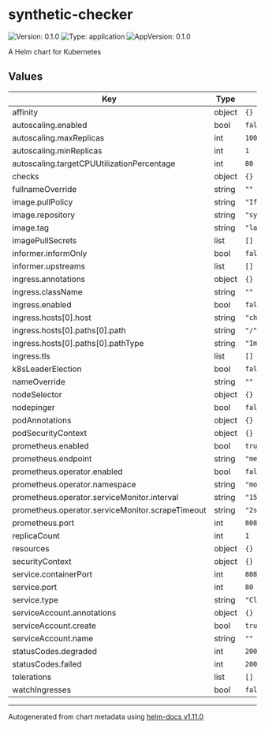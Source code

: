 # synthetic-checker

![Version: 0.1.0](https://img.shields.io/badge/Version-0.1.0-informational?style=flat-square) ![Type: application](https://img.shields.io/badge/Type-application-informational?style=flat-square) ![AppVersion: 0.1.0](https://img.shields.io/badge/AppVersion-0.1.0-informational?style=flat-square)

A Helm chart for Kubernetes

## Values

| Key | Type | Default | Description |
|-----|------|---------|-------------|
| affinity | object | `{}` |  |
| autoscaling.enabled | bool | `false` |  |
| autoscaling.maxReplicas | int | `100` |  |
| autoscaling.minReplicas | int | `1` |  |
| autoscaling.targetCPUUtilizationPercentage | int | `80` |  |
| checks | object | `{}` |  |
| fullnameOverride | string | `""` |  |
| image.pullPolicy | string | `"IfNotPresent"` |  |
| image.repository | string | `"synthetic-checker"` |  |
| image.tag | string | `"latest"` |  |
| imagePullSecrets | list | `[]` |  |
| informer.informOnly | bool | `false` |  |
| informer.upstreams | list | `[]` |  |
| ingress.annotations | object | `{}` |  |
| ingress.className | string | `""` |  |
| ingress.enabled | bool | `false` |  |
| ingress.hosts[0].host | string | `"chart-example.local"` |  |
| ingress.hosts[0].paths[0].path | string | `"/"` |  |
| ingress.hosts[0].paths[0].pathType | string | `"ImplementationSpecific"` |  |
| ingress.tls | list | `[]` |  |
| k8sLeaderElection | bool | `false` |  |
| nameOverride | string | `""` |  |
| nodeSelector | object | `{}` |  |
| nodepinger | bool | `false` |  |
| podAnnotations | object | `{}` |  |
| podSecurityContext | object | `{}` |  |
| prometheus.enabled | bool | `true` |  |
| prometheus.endpoint | string | `"metrics"` |  |
| prometheus.operator.enabled | bool | `false` |  |
| prometheus.operator.namespace | string | `"monitoring"` |  |
| prometheus.operator.serviceMonitor.interval | string | `"15s"` |  |
| prometheus.operator.serviceMonitor.scrapeTimeout | string | `"2s"` |  |
| prometheus.port | int | `8080` |  |
| replicaCount | int | `1` |  |
| resources | object | `{}` |  |
| securityContext | object | `{}` |  |
| service.containerPort | int | `8080` |  |
| service.port | int | `80` |  |
| service.type | string | `"ClusterIP"` |  |
| serviceAccount.annotations | object | `{}` |  |
| serviceAccount.create | bool | `true` |  |
| serviceAccount.name | string | `""` |  |
| statusCodes.degraded | int | `200` |  |
| statusCodes.failed | int | `200` |  |
| tolerations | list | `[]` |  |
| watchIngresses | bool | `false` |  |

----------------------------------------------
Autogenerated from chart metadata using [helm-docs v1.11.0](https://github.com/norwoodj/helm-docs/releases/v1.11.0)
